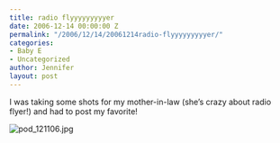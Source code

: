 ```yaml
---
title: radio flyyyyyyyyyer
date: 2006-12-14 00:00:00 Z
permalink: "/2006/12/14/20061214radio-flyyyyyyyyyer/"
categories:
- Baby E
- Uncategorized
author: Jennifer
layout: post
---
```


I was taking some shots for my mother-in-law (she&#8217;s crazy about radio flyer!) and had to post my favorite!

<img id="image86" alt="pod_121106.jpg" src="http://static.squarespace.com/static/50db6bb3e4b015296cd43789/50dfa5b1e4b0dc6320e0b5ea/50dfa5b1e4b0dc6320e0b63d/1166055598000/?format=original" />

